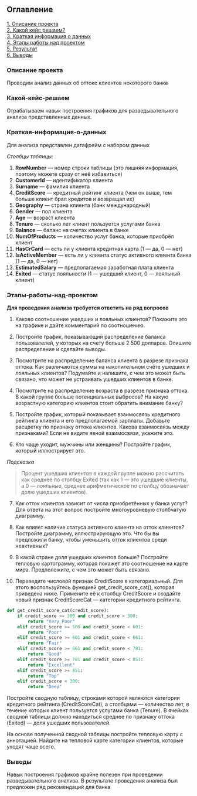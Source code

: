 ## Оглавление  
[1. Описание проекта](#Описание-проекта)  
[2. Какой кейс решаем?](#Какой-кейс-решаем)  
[3. Краткая информация о данных](#Краткая-информация-о-данных)  
[4. Этапы работы над проектом](#Этапы-работы-над-проектом)  
[5. Результат](HW_01_Bank_analysys.ipynb)  
[6. Выводы](#Выводы)

### Описание проекта
Проводим анализ данных об оттоке клиентов некоторого банка

### Какой-кейс-решаем
Отрабатываем навык построения графиков для разведывательного анализа представленных данных.

### Краткая-информация-о-данных
Для анализа представлен датафрейм с набором данных

_Столбцы таблицы:_

1. __RowNumber__ — номер строки таблицы (это лишняя информация, поэтому можете сразу от неё избавиться)
2. __CustomerId__ — идентификатор клиента
3. __Surname__ — фамилия клиента
4. __CreditScore__ — кредитный рейтинг клиента (чем он выше, тем больше клиент брал кредитов и возвращал их)
5. __Geography__ — страна клиента (банк международный)
6. __Gender__ — пол клиента
7. __Age__ — возраст клиента
8. __Tenure__ — сколько лет клиент пользуется услугами банка
9. __Balance__ — баланс на счетах клиента в банке
10. __NumOfProducts__ — количество услуг банка, которые приобрёл клиент
11. __HasCrCard__ — есть ли у клиента кредитная карта (1 — да, 0 — нет)
12. __IsActiveMember__ — есть ли у клиента статус активного клиента банка (1 — да, 0 — нет)
13. __EstimatedSalary__ — предполагаемая заработная плата клиента
14. __Exited__ — статус лояльности (1 — ушедший клиент, 0 — лояльный клиент)

### Этапы-работы-над-проектом
**Для проведения анализа требуется ответить на ряд вопросов**

1. Каково соотношение ушедших и лояльных клиентов? Покажите это на графике и дайте комментарий по соотношению.

2. Постройте график, показывающий распределение баланса пользователей, у которых на счету больше 2 500 долларов. Опишите распределение и сделайте выводы.

3. Посмотрите на распределение баланса клиента в разрезе признака оттока. Как различаются суммы на накопительном счёте ушедших и лояльных клиентов? Подумайте и напишите, с чем это может быть связано, что может не устраивать ушедших клиентов в банке.

4. Посмотрите на распределение возраста в разрезе признака оттока. В какой группе больше потенциальных выбросов? На какую возрастную категорию клиентов стоит обратить внимание банку?

5. Постройте график, который показывает взаимосвязь кредитного рейтинга клиента и его предполагаемой зарплаты. Добавьте расцветку по признаку оттока клиентов. Какова взаимосвязь между признаками? Если не видите явной взаимосвязи, укажите это.

6. Кто чаще уходит, мужчины или женщины? Постройте график, который иллюстрирует это.

_Подсказка_
> Процент ушедших клиентов в каждой группе можно рассчитать как среднее по столбцу Exited (так как 1 — это ушедшие клиенты, а 0 — лояльные, среднее арифметическое по столбцу обозначает долю ушедших клиентов).

7. Как отток клиентов зависит от числа приобретённых у банка услуг? Для ответа на этот вопрос постройте многоуровневую столбчатую диаграмму.

8. Как влияет наличие статуса активного клиента на отток клиентов? Постройте диаграмму, иллюстрирующую это. Что бы вы предложили банку, чтобы уменьшить отток клиентов среди неактивных?

9. В какой стране доля ушедших клиентов больше? Постройте тепловую картограмму, которая покажет это соотношение на карте мира. Предположите, с чем это может быть связано.

10. Переведите числовой признак CreditScore в категориальный. Для этого воспользуйтесь функцией get_credit_score_cat(), которая приведена ниже. Примените её к столбцу CreditScore и создайте новый признак CreditScoreCat — категории кредитного рейтинга.

``` python
def get_credit_score_cat(credit_score):
    if credit_score >= 300 and credit_score < 500:
        return "Very_Poor"
    elif credit_score >= 500 and credit_score < 601:
        return "Poor"
    elif credit_score >= 601 and credit_score < 661:
        return "Fair"
    elif credit_score >= 661 and credit_score < 781:
        return "Good"
    elif credit_score >= 781 and credit_score < 851:
        return "Excellent"
    elif credit_score >= 851:
        return "Top"
    elif credit_score < 300:
        return "Deep"
```

Постройте сводную таблицу, строками которой являются категории кредитного рейтинга (CreditScoreCat), а столбцами — количество лет, в течение которых клиент пользуется услугами банка (Tenure). В ячейках сводной таблицы должно находиться среднее по признаку оттока (Exited) — доля ушедших пользователей.

На основе полученной сводной таблицы постройте тепловую карту с аннотацией. Найдите на тепловой карте категории клиентов, которые уходят чаще всего.

### Выводы
Навык построения графиков крайне полезен при проведении разведывательного анализа. В результате проведения анализа был предложен ряд рекомендаций для банка